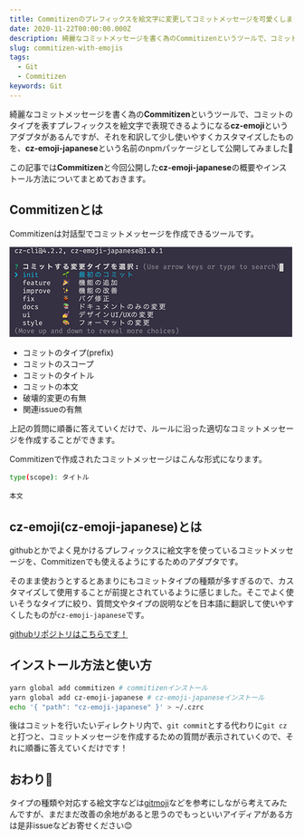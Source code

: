 ```yaml
---
title: Commitizenのプレフィックスを絵文字に変更してコミットメッセージを可愛くしました
date: 2020-11-22T00:00:00.000Z
description: 綺麗なコミットメッセージを書く為のCommitizenというツールで、コミットのタイプを表すプレフィックスを絵文字で表現できるようになるcz-emojiというアダプタがあるんですが、それを和訳して少し使いやすくカスタマイズしたものを、cz-emoji-japaneseという名前のnpmパッケージとして公開してみました🎉
slug: commitizen-with-emojis
tags:
  - Git
  - Commitizen
keywords: Git
---
```


綺麗なコミットメッセージを書く為の**Commitizen**というツールで、コミットのタイプを表すプレフィックスを絵文字で表現できるようになる**cz-emoji**というアダプタがあるんですが、それを和訳して少し使いやすくカスタマイズしたものを、**cz-emoji-japanese**という名前のnpmパッケージとして公開してみました🎉

この記事では**Commitizen**と今回公開した**cz-emoji-japanese**の概要やインストール方法についてまとめておきます。

## Commitizenとは

Commitizenは対話型でコミットメッセージを作成できるツールです。

![commitizenのスクリーンショット](screenshot.png)

- コミットのタイプ(prefix)
- コミットのスコープ
- コミットのタイトル
- コミットの本文
- 破壊的変更の有無
- 関連issueの有無

上記の質問に順番に答えていくだけで、ルールに沿った適切なコミットメッセージを作成することができます。

Commitizenで作成されたコミットメッセージはこんな形式になります。

```bash
type(scope): タイトル

本文
```

## cz-emoji(cz-emoji-japanese)とは

githubとかでよく見かけるプレフィックスに絵文字を使っているコミットメッセージを、Commitizenでも使えるようにするためのアダプタです。

そのまま使おうとするとあまりにもコミットタイプの種類が多すぎるので、カスタマイズして使用することが前提とされているように感じました。そこでよく使いそうなタイプに絞り、質問文やタイプの説明などを日本語に翻訳して使いやすくしたものが`cz-emoji-japanese`です。

[githubリポジトリはこちらです！](https://github.com/diff001a/cz-emoji-japanese)

## インストール方法と使い方

```bash
yarn global add commitizen # commitizenインストール
yarn global add cz-emoji-japanese # cz-emoji-japaneseインストール
echo '{ "path": "cz-emoji-japanese" }' > ~/.czrc
```

後はコミットを行いたいディレクトリ内で、`git commit`とする代わりに`git cz`と打つと、コミットメッセージを作成するための質問が表示されていくので、それに順番に答えていくだけです！

## おわり🎉

タイプの種類や対応する絵文字などは[gitmoji](https://gitmoji.carloscuesta.me/)などを参考にしながら考えてみたんですが、まだまだ改善の余地があると思うのでもっといいアイディアがある方は是非issueなどお寄せください😊